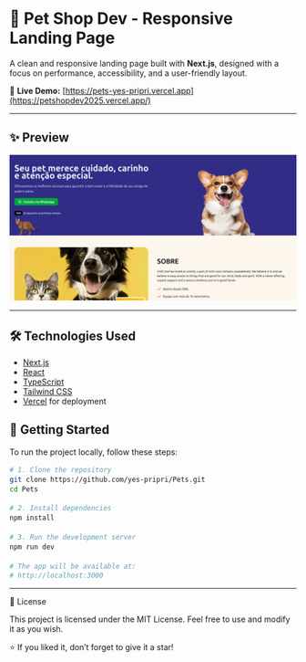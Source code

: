# 🐾 Pet Shop Dev - Responsive Landing Page

A clean and responsive landing page built with **Next.js**, designed with a focus on performance, accessibility, and a user-friendly layout.

🔗 **Live Demo:** [https://pets-yes-pripri.vercel.app](https://petshopdev2025.vercel.app/)

---

## ✨ Preview

![Landing Page Screenshot](./public/screenshot.png)


---

## 🛠️ Technologies Used

- [Next.js](https://nextjs.org/)
- [React](https://react.dev/)
- [TypeScript](https://www.typescriptlang.org/)
- [Tailwind CSS](https://tailwindcss.com/)
- [Vercel](https://vercel.com/) for deployment

  
## 🚀 Getting Started

To run the project locally, follow these steps:

```bash
# 1. Clone the repository
git clone https://github.com/yes-pripri/Pets.git
cd Pets

# 2. Install dependencies
npm install

# 3. Run the development server
npm run dev

# The app will be available at:
# http://localhost:3000

```

---


📄 License

This project is licensed under the MIT License.
Feel free to use and modify it as you wish.

⭐️ If you liked it, don’t forget to give it a star!




